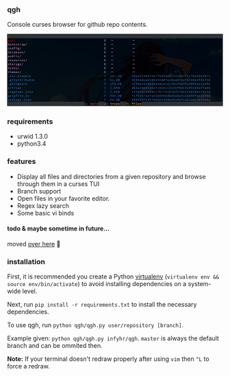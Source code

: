 ### qgh
Console curses browser for github repo contents.

![Screenshot](https://raw.githubusercontent.com/infyhr/qgh/master/screenshot.png "Screenshot")

### requirements
* urwid 1.3.0
* python3.4

### features
* Display all files and directories from a given repository and browse through them in a curses TUI
* Branch support
* Open files in your favorite editor.
* Regex lazy search
* Some basic vi binds

#### todo & maybe sometime in future...
moved [over here](https://github.com/infyhr/qgh/issues?utf8=%E2%9C%93&q=is%3Aopen+is%3Aissue+label%3Aenhancement) :eyes:

### installation
First, it is recommended you create a Python [virtualenv](https://virtualenv.pypa.io/en/latest/index.html) (`virtualenv env && source env/bin/activate`) to avoid installing dependencies on a system-wide level.  

Next, run `pip install -r requirements.txt` to install the necessary dependencies.  

To use qgh, run `python qgh/qgh.py user/repository [branch]`.  

Example given: `python qgh/qgh.py infyhr/qgh`. `master` is always the default branch and can be ommited then.  

**Note:** If your terminal doesn't redraw properly after using `vim` then `^L` to force a redraw.
